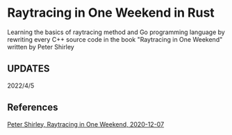 # Raytracing in One Weekend in Rust
Learning the basics of raytracing method and Go programming language
by rewriting every C++ source code in the book "Raytracing in One Weekend" written
by Peter Shirley

## UPDATES
2022/4/5

## References
[Peter Shirley, Raytracing in One Weekend, 2020-12-07](https://github.com/RayTracing/raytracing.github.io)
